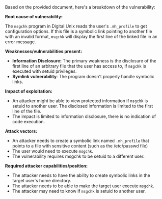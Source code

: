 Based on the provided document, here's a breakdown of the vulnerability:

**Root cause of vulnerability:**

The `msgchk` program in Digital Unix reads the user's `.mh_profile` to get configuration options. If this file is a symbolic link pointing to another file with an invalid format, `msgchk` will display the first line of the linked file in an error message.

**Weaknesses/vulnerabilities present:**

- **Information Disclosure:** The primary weakness is the disclosure of the first line of an arbitrary file that the user has access to, if `msgchk` is executed with setuid privileges.
- **Symlink vulnerability**: The program doesn't properly handle symbolic links.

**Impact of exploitation:**

- An attacker might be able to view protected information if `msgchk` is setuid to another user. The disclosed information is limited to the first line of the file.
- The impact is limited to information disclosure, there is no indication of code execution.

**Attack vectors:**

- An attacker needs to create a symbolic link named `.mh_profile` that points to a file with sensitive content (such as the /etc/passwd file)
- The user would need to execute `msgchk`.
- The vulnerability requires msgchk to be setuid to a different user.

**Required attacker capabilities/position:**

- The attacker needs to have the ability to create symbolic links in the target user's home directory.
- The attacker needs to be able to make the target user execute `msgchk`.
- The attacker may need to know if `msgchk` is setuid to another user.